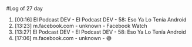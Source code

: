 #Log of 27 day

1. [00:16] El Podcast DEV - El Podcast DEV - 58: Eso Ya Lo Tenía Android
1. [13:23] m.facebook.com - unknown - Facebook Watch
1. [13:27] El Podcast DEV - El Podcast DEV - 58: Eso Ya Lo Tenía Android
1. [17:06] m.facebook.com - unknown - 😅
